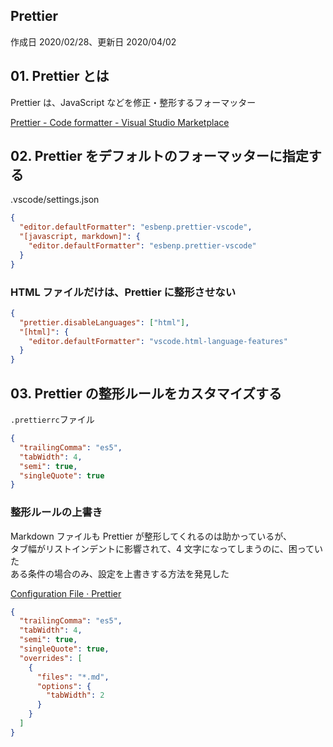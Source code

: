 ## Prettier

作成日 2020/02/28、更新日 2020/04/02

## 01. Prettier とは

Prettier は、JavaScript などを修正・整形するフォーマッター

[Prettier \- Code formatter \- Visual Studio Marketplace](https://marketplace.visualstudio.com/items?itemName=esbenp.prettier-vscode)

## 02. Prettier をデフォルトのフォーマッターに指定する

.vscode/settings.json

```json
{
  "editor.defaultFormatter": "esbenp.prettier-vscode",
  "[javascript, markdown]": {
    "editor.defaultFormatter": "esbenp.prettier-vscode"
  }
}
```

### HTML ファイルだけは、Prettier に整形させない

```json
{
  "prettier.disableLanguages": ["html"],
  "[html]": {
    "editor.defaultFormatter": "vscode.html-language-features"
  }
}
```

## 03. Prettier の整形ルールをカスタマイズする

`.prettierrc`ファイル

```json
{
  "trailingComma": "es5",
  "tabWidth": 4,
  "semi": true,
  "singleQuote": true
}
```

### 整形ルールの上書き

Markdown ファイルも Prettier が整形してくれるのは助かっているが、\
タブ幅がリストインデントに影響されて、4 文字になってしまうのに、困っていた\
ある条件の場合のみ、設定を上書きする方法を発見した

[Configuration File · Prettier](https://prettier.io/docs/en/configuration.html)

```json
{
  "trailingComma": "es5",
  "tabWidth": 4,
  "semi": true,
  "singleQuote": true,
  "overrides": [
    {
      "files": "*.md",
      "options": {
        "tabWidth": 2
      }
    }
  ]
}
```
